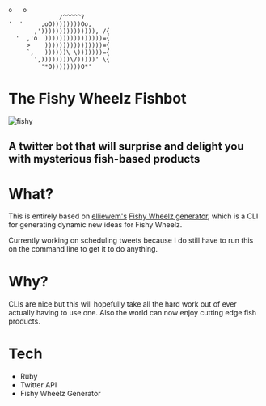 ```
o   o
              /^^^^^7
'  '     ,oO))))))))Oo,
       ,'))))))))))))))), /{
  '  ,'o  ))))))))))))))))={
     >    ))))))))))))))))={
     `,   ))))))\ \)))))))={     
       ',))))))))\/)))))' \{
         '*O))))))))O*'

```

# The Fishy Wheelz Fishbot

![fishy](https://github.com/wemmm/fishbot/blob/master/tweets.png)

## A twitter bot that will surprise and delight you with mysterious fish-based products

# What?

This is entirely based on [elliewem's](https://github.com/elliewem) [Fishy Wheelz generator](https://github.com/elliewem/fishy_wheelz), which is a CLI for generating dynamic new ideas for Fishy Wheelz.

Currently working on scheduling tweets because I do still have to run this on the command line to get it to do anything.

# Why?

CLIs are nice but this will hopefully take all the hard work out of ever actually having to use one. Also the world can now enjoy cutting edge fish products.

# Tech

* Ruby
* Twitter API
* Fishy Wheelz Generator
